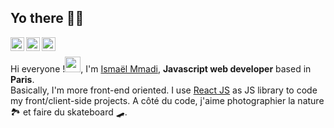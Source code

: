 ## Yo there ✌🏾

<a href="https://twitter.com/baptjacky">
  <img align="left" alt="Baptiste Parville | Twitter" width="22px" src="https://cdn.jsdelivr.net/npm/simple-icons@v3/icons/twitter.svg" />
</a>
<a href="https://www.linkedin.com/in/baptiste-parville/">
  <img align="left" alt="Baptiste Parville | LinkdeIn" width="22px" src="https://cdn.jsdelivr.net/npm/simple-icons@v3/icons/linkedin.svg" />
</a>
<a href="https://t.me/baptjack">
  <img align="left" alt="Baptiste Parville | Telegram" width="22px" src="https://cdn.jsdelivr.net/npm/simple-icons@v3/icons/telegram.svg" />
</a>

<br />


Hi everyone !<img src="https://media.giphy.com/media/hvRJCLFzcasrR4ia7z/giphy.gif" width="25px">, I'm [Ismaël Mmadi](http://baptjack.fr/), __Javascript web developer__ based in __Paris__. <br /> Basically, I'm more front-end oriented. I use <a href="https://reactjs.org/">React JS</a> as JS library to code my front/client-side projects.
A côté du code, j'aime photographier la nature 🏞 et faire du skateboard 🛹.

<!--
**ismael2m/ismael2m** is a ✨ _special_ ✨ repository because its `README.md` (this file) appears on your GitHub profile.

Here are some ideas to get you started:

- 🔭 I’m currently working on ...
- 🌱 I’m currently learning ...
- 👯 I’m looking to collaborate on ...
- 🤔 I’m looking for help with ...
- 💬 Ask me about ...
- 📫 How to reach me: ...
- 😄 Pronouns: ...
- ⚡ Fun fact: ...
-->
